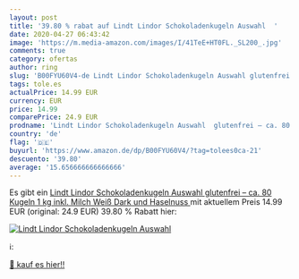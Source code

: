 ```yaml
---
layout: post
title: '39.80 % rabat auf Lindt Lindor Schokoladenkugeln Auswahl  '
date: 2020-04-27 06:43:42
image: 'https://m.media-amazon.com/images/I/41TeE+HT0FL._SL200_.jpg'
comments: true
category: ofertas
author: ring
slug: 'B00FYU60V4-de Lindt Lindor Schokoladenkugeln Auswahl glutenfrei – ca. 80...'
tags: tole.es
actualPrice: 14.99 EUR
currency: EUR
price: 14.99
comparePrice: 24.9 EUR
prodname: 'Lindt Lindor Schokoladenkugeln Auswahl  glutenfrei – ca. 80 Kugeln  1 kg  inkl. Milch  Weiß  Dark und Haselnuss '
country: 'de'
flag: '🇩🇪'
buyurl: 'https://www.amazon.de/dp/B00FYU60V4/?tag=tolees0ca-21'
descuento: '39.80'
average: '15.656666666666666'
---
```


Es gibt ein [Lindt Lindor Schokoladenkugeln Auswahl  glutenfrei – ca. 80 Kugeln  1 kg  inkl. Milch  Weiß  Dark und Haselnuss ](https://www.amazon.de/dp/B00FYU60V4/?tag=tolees0ca-21) mit aktuellem Preis 14.99 EUR (original: 24.9 EUR) 39.80 % Rabatt hier:

[![Lindt Lindor Schokoladenkugeln Auswahl  ](https://m.media-amazon.com/images/I/41TeE+HT0FL._SL200_.jpg)](https://www.amazon.de/dp/B00FYU60V4/?tag=tolees0ca-21)

ℹ️:


[🛒 kauf es hier!!](https://www.amazon.de/dp/B00FYU60V4/?tag=tolees0ca-21)
